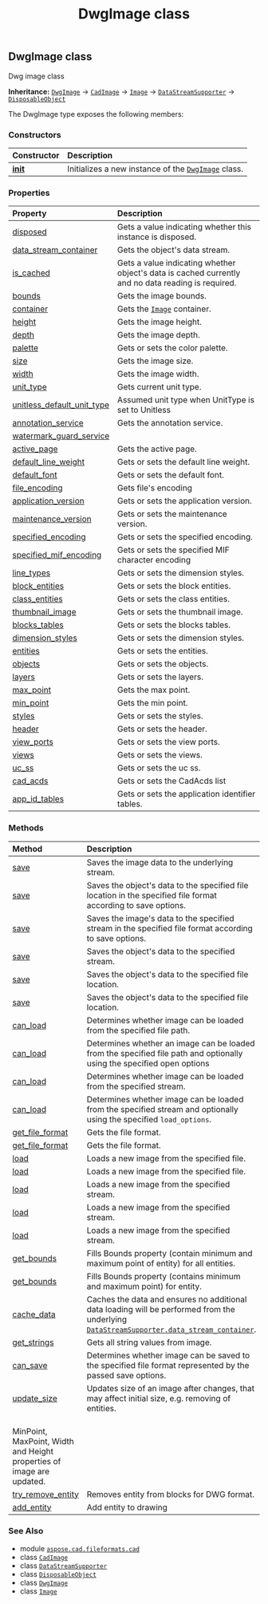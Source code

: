 ﻿---
title: DwgImage class
second_title: Aspose.CAD for Python via .NET API References
description: 
type: docs
weight: 290
url: /python-net/aspose.cad.fileformats.cad/dwgimage/
is_root: false
---

## DwgImage class

Dwg image class



**Inheritance:** [`DwgImage`](/cad/python-net/aspose.cad.fileformats.cad/dwgimage) → 
[`CadImage`](/cad/python-net/aspose.cad.fileformats.cad/cadimage) → 
[`Image`](/cad/python-net/aspose.cad/image) → 
[`DataStreamSupporter`](/cad/python-net/aspose.cad/datastreamsupporter) → 
[`DisposableObject`](/cad/python-net/aspose.cad/disposableobject)



The DwgImage type exposes the following members:

### Constructors
| Constructor | Description |
| :- | :- |
| [__init__](/cad/python-net/aspose.cad.fileformats.cad/dwgimage/__init__/#aspose.cad.fileformats.cad.cadconsts.CadAcadVersion) | Initializes a new instance of the [`DwgImage`](/cad/python-net/aspose.cad.fileformats.cad/dwgimage) class. |


### Properties
| Property | Description |
| :- | :- |
| [disposed](/cad/python-net/aspose.cad.fileformats.cad/dwgimage/disposed) | Gets a value indicating whether this instance is disposed. |
| [data_stream_container](/cad/python-net/aspose.cad.fileformats.cad/dwgimage/data_stream_container) | Gets the object's data stream. |
| [is_cached](/cad/python-net/aspose.cad.fileformats.cad/dwgimage/is_cached) | Gets a value indicating whether object's data is cached currently and no data reading is required. |
| [bounds](/cad/python-net/aspose.cad.fileformats.cad/dwgimage/bounds) | Gets the image bounds. |
| [container](/cad/python-net/aspose.cad.fileformats.cad/dwgimage/container) | Gets the [`Image`](/cad/python-net/aspose.cad/image) container. |
| [height](/cad/python-net/aspose.cad.fileformats.cad/dwgimage/height) | Gets the image height. |
| [depth](/cad/python-net/aspose.cad.fileformats.cad/dwgimage/depth) | Gets the image depth. |
| [palette](/cad/python-net/aspose.cad.fileformats.cad/dwgimage/palette) | Gets or sets the color palette. |
| [size](/cad/python-net/aspose.cad.fileformats.cad/dwgimage/size) | Gets the image size. |
| [width](/cad/python-net/aspose.cad.fileformats.cad/dwgimage/width) | Gets the image width. |
| [unit_type](/cad/python-net/aspose.cad.fileformats.cad/dwgimage/unit_type) | Gets current unit type. |
| [unitless_default_unit_type](/cad/python-net/aspose.cad.fileformats.cad/dwgimage/unitless_default_unit_type) | Assumed unit type when UnitType is set to Unitless |
| [annotation_service](/cad/python-net/aspose.cad.fileformats.cad/dwgimage/annotation_service) | Gets the annotation service. |
| [watermark_guard_service](/cad/python-net/aspose.cad.fileformats.cad/dwgimage/watermark_guard_service) |  |
| [active_page](/cad/python-net/aspose.cad.fileformats.cad/dwgimage/active_page) | Gets the active page. |
| [default_line_weight](/cad/python-net/aspose.cad.fileformats.cad/dwgimage/default_line_weight) | Gets or sets the default line weight. |
| [default_font](/cad/python-net/aspose.cad.fileformats.cad/dwgimage/default_font) | Gets or sets the default font. |
| [file_encoding](/cad/python-net/aspose.cad.fileformats.cad/dwgimage/file_encoding) | Gets file's encoding |
| [application_version](/cad/python-net/aspose.cad.fileformats.cad/dwgimage/application_version) | Gets or sets the application version. |
| [maintenance_version](/cad/python-net/aspose.cad.fileformats.cad/dwgimage/maintenance_version) | Gets or sets the maintenance version. |
| [specified_encoding](/cad/python-net/aspose.cad.fileformats.cad/dwgimage/specified_encoding) | Gets or sets the specified encoding. |
| [specified_mif_encoding](/cad/python-net/aspose.cad.fileformats.cad/dwgimage/specified_mif_encoding) | Gets or sets the specified MIF character encoding |
| [line_types](/cad/python-net/aspose.cad.fileformats.cad/dwgimage/line_types) | Gets or sets the dimension styles. |
| [block_entities](/cad/python-net/aspose.cad.fileformats.cad/dwgimage/block_entities) | Gets or sets the block entities. |
| [class_entities](/cad/python-net/aspose.cad.fileformats.cad/dwgimage/class_entities) | Gets or sets the class entities. |
| [thumbnail_image](/cad/python-net/aspose.cad.fileformats.cad/dwgimage/thumbnail_image) | Gets or sets the thumbnail image. |
| [blocks_tables](/cad/python-net/aspose.cad.fileformats.cad/dwgimage/blocks_tables) | Gets or sets the blocks tables. |
| [dimension_styles](/cad/python-net/aspose.cad.fileformats.cad/dwgimage/dimension_styles) | Gets or sets the dimension styles. |
| [entities](/cad/python-net/aspose.cad.fileformats.cad/dwgimage/entities) | Gets or sets the entities. |
| [objects](/cad/python-net/aspose.cad.fileformats.cad/dwgimage/objects) | Gets or sets the objects. |
| [layers](/cad/python-net/aspose.cad.fileformats.cad/dwgimage/layers) | Gets or sets the layers. |
| [max_point](/cad/python-net/aspose.cad.fileformats.cad/dwgimage/max_point) | Gets the max point. |
| [min_point](/cad/python-net/aspose.cad.fileformats.cad/dwgimage/min_point) | Gets the min point. |
| [styles](/cad/python-net/aspose.cad.fileformats.cad/dwgimage/styles) | Gets or sets the styles. |
| [header](/cad/python-net/aspose.cad.fileformats.cad/dwgimage/header) | Gets or sets the header. |
| [view_ports](/cad/python-net/aspose.cad.fileformats.cad/dwgimage/view_ports) | Gets or sets the view ports. |
| [views](/cad/python-net/aspose.cad.fileformats.cad/dwgimage/views) | Gets or sets the views. |
| [uc_ss](/cad/python-net/aspose.cad.fileformats.cad/dwgimage/uc_ss) | Gets or sets the uc ss. |
| [cad_acds](/cad/python-net/aspose.cad.fileformats.cad/dwgimage/cad_acds) | Gets or sets the CadAcds list |
| [app_id_tables](/cad/python-net/aspose.cad.fileformats.cad/dwgimage/app_id_tables) | Gets or sets the application identifier tables. |


### Methods
| Method | Description |
| :- | :- |
| [save](/cad/python-net/aspose.cad.fileformats.cad/dwgimage/save/#) | Saves the image data to the underlying stream. |
| [save](/cad/python-net/aspose.cad.fileformats.cad/dwgimage/save/#str-aspose.cad.imageoptions.ImageOptionsBase) | Saves the object's data to the specified file location in the specified file format according to save options. |
| [save](/cad/python-net/aspose.cad.fileformats.cad/dwgimage/save/#io.RawIOBase-aspose.cad.imageoptions.ImageOptionsBase) | Saves the image's data to the specified stream in the specified file format according to save options. |
| [save](/cad/python-net/aspose.cad.fileformats.cad/dwgimage/save/#io.RawIOBase) | Saves the object's data to the specified stream. |
| [save](/cad/python-net/aspose.cad.fileformats.cad/dwgimage/save/#str) | Saves the object's data to the specified file location. |
| [save](/cad/python-net/aspose.cad.fileformats.cad/dwgimage/save/#str-bool) | Saves the object's data to the specified file location. |
| [can_load](/cad/python-net/aspose.cad.fileformats.cad/dwgimage/can_load/#str) | Determines whether image can be loaded from the specified file path. |
| [can_load](/cad/python-net/aspose.cad.fileformats.cad/dwgimage/can_load/#str-aspose.cad.LoadOptions) | Determines whether an image can be loaded from the specified file path and optionally using the specified open options |
| [can_load](/cad/python-net/aspose.cad.fileformats.cad/dwgimage/can_load/#io.RawIOBase) | Determines whether image can be loaded from the specified stream. |
| [can_load](/cad/python-net/aspose.cad.fileformats.cad/dwgimage/can_load/#io.RawIOBase-aspose.cad.LoadOptions) | Determines whether image can be loaded from the specified stream and optionally using the specified `load_options`. |
| [get_file_format](/cad/python-net/aspose.cad.fileformats.cad/dwgimage/get_file_format/#str) | Gets the file format. |
| [get_file_format](/cad/python-net/aspose.cad.fileformats.cad/dwgimage/get_file_format/#io.RawIOBase) | Gets the file format. |
| [load](/cad/python-net/aspose.cad.fileformats.cad/dwgimage/load/#str-aspose.cad.LoadOptions) | Loads a new image from the specified file. |
| [load](/cad/python-net/aspose.cad.fileformats.cad/dwgimage/load/#str) | Loads a new image from the specified file. |
| [load](/cad/python-net/aspose.cad.fileformats.cad/dwgimage/load/#io.RawIOBase-aspose.cad.LoadOptions) | Loads a new image from the specified stream. |
| [load](/cad/python-net/aspose.cad.fileformats.cad/dwgimage/load/#io.RawIOBase-str-aspose.cad.LoadOptions) | Loads a new image from the specified stream. |
| [load](/cad/python-net/aspose.cad.fileformats.cad/dwgimage/load/#io.RawIOBase) | Loads a new image from the specified stream. |
| [get_bounds](/cad/python-net/aspose.cad.fileformats.cad/dwgimage/get_bounds/#) | Fills Bounds property (contain minimum and maximum point of entity) for all entities. |
| [get_bounds](/cad/python-net/aspose.cad.fileformats.cad/dwgimage/get_bounds/#aspose.cad.fileformats.cad.cadobjects.CadEntityBase) | Fills Bounds property (contains minimum and maximum point) for entity. |
| [cache_data](/cad/python-net/aspose.cad.fileformats.cad/dwgimage/cache_data/#) | Caches the data and ensures no additional data loading will be performed from the underlying [`DataStreamSupporter.data_stream_container`](/cad/python-net/aspose.cad/datastreamsupporter#data_stream_container). |
| [get_strings](/cad/python-net/aspose.cad.fileformats.cad/dwgimage/get_strings/#) | Gets all string values from image. |
| [can_save](/cad/python-net/aspose.cad.fileformats.cad/dwgimage/can_save/#aspose.cad.imageoptions.ImageOptionsBase) | Determines whether image can be saved to the specified file format represented by the passed save options. |
| [update_size](/cad/python-net/aspose.cad.fileformats.cad/dwgimage/update_size/#bool) | Updates size of an image after changes, that may affect initial size, e.g. removing of entities. <br/>MinPoint, MaxPoint, Width and Height properties of image are updated. |
| [try_remove_entity](/cad/python-net/aspose.cad.fileformats.cad/dwgimage/try_remove_entity/#aspose.cad.fileformats.cad.cadobjects.CadEntityBase) | Removes entity from blocks for DWG format. |
| [add_entity](/cad/python-net/aspose.cad.fileformats.cad/dwgimage/add_entity/#aspose.cad.fileformats.cad.cadobjects.CadEntityBase) | Add entity to drawing |



### See Also
* module [`aspose.cad.fileformats.cad`](..)
* class [`CadImage`](/cad/python-net/aspose.cad.fileformats.cad/cadimage)
* class [`DataStreamSupporter`](/cad/python-net/aspose.cad/datastreamsupporter)
* class [`DisposableObject`](/cad/python-net/aspose.cad/disposableobject)
* class [`DwgImage`](/cad/python-net/aspose.cad.fileformats.cad/dwgimage)
* class [`Image`](/cad/python-net/aspose.cad/image)
